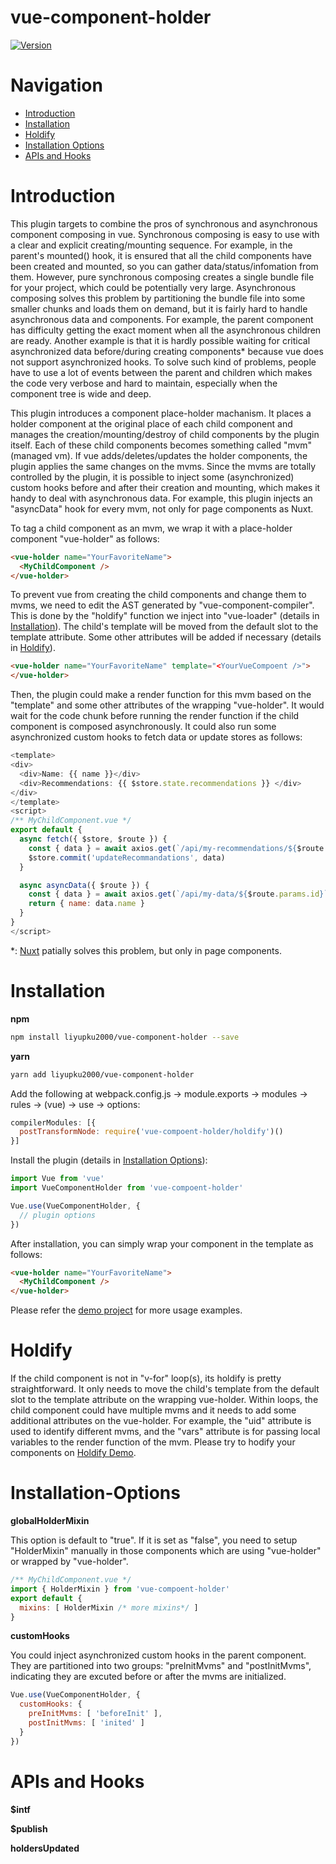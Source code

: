 # vue-component-holder

[![Version](https://img.shields.io/npm/v/vue-component-holder.svg)](https://www.npmjs.com/package/vue-component-holder)

# Navigation

- [Introduction](#Introduction)
- [Installation](#Installation)
- [Holdify](#Holdify)
- [Installation Options](#Installation-Options)
- [APIs and Hooks](#APIs\sand\sHooks)

# Introduction

This plugin targets to combine the pros of synchronous and asynchronous component composing in vue. Synchronous composing is easy to use with a clear and explicit creating/mounting sequence. For example, in the parent's mounted() hook, it is ensured that all the child components have been created and mounted, so you can gather data/status/infomation from them. However, pure synchronous composing creates a single bundle file for your project, which could be potentially very large. Asynchronous composing solves this problem by partitioning the bundle file into some smaller chunks and loads them on demand, but it is fairly hard to handle asynchronous data and components. For example, the parent component has difficulty getting the exact moment when all the asynchronous children are ready. Another example is that it is hardly possible waiting for critical asynchronized data before/during creating components* because vue does not support asynchronized hooks. To solve such kind of problems, people have to use a lot of events between the parent and children which makes the code very verbose and hard to maintain, especially when the component tree is wide and deep.

This plugin introduces a component place-holder machanism. It places a holder component at the original place of each child component and manages the creation/mounting/destroy of child components by the plugin itself. Each of these child components becomes something called "mvm" (managed vm). If vue adds/deletes/updates the holder components, the plugin applies the same changes on the mvms. Since the mvms are totally controlled by the plugin, it is possible to inject some (asynchronized) custom hooks before and after their creation and mounting, which makes it handy to deal with asynchronous data. For example, this plugin injects an "asyncData" hook for every mvm, not only for page components as Nuxt.

To tag a child component as an mvm, we wrap it with a place-holder component "vue-holder" as follows:

```html
<vue-holder name="YourFavoriteName">
  <MyChildComponent />
</vue-holder>
```

To prevent vue from creating the child components and change them to mvms, we need to edit the AST generated by "vue-component-compiler". This is done by the "holdify" function we inject into "vue-loader" (details in [Installation](#Installation)). The child's template will be moved from the default slot to the template attribute. Some other attributes will be added if necessary (details in [Holdify](#Holdify)).

```html
<vue-holder name="YourFavoriteName" template="<YourVueCompoent />">
</vue-holder>
```

Then, the plugin could make a render function for this mvm based on the "template" and some other attributes of the wrapping "vue-holder". It would wait for the code chunk before running the render function if the child component is composed asynchronously. It could also run some asynchronized custom hooks to fetch data or update stores as follows:

```js
<template>
<div>
  <div>Name: {{ name }}</div>
  <div>Recommendations: {{ $store.state.recommendations }} </div>
</div>
</template>
<script>
/** MyChildComponent.vue */
export default {
  async fetch({ $store, $route }) {
    const { data } = await axios.get(`/api/my-recommendations/${$route.params.id}`)
    $store.commit('updateRecommandations', data)
  }

  async asyncData({ $route }) {
    const { data } = await axios.get(`/api/my-data/${$route.params.id}`)
    return { name: data.name }
  }
}
</script>
```


*: [Nuxt](https://nuxtjs.org/api/) patially solves this problem, but only in page components.


# Installation

**npm**

```bash
npm install liyupku2000/vue-component-holder --save
```

**yarn**

```bash
yarn add liyupku2000/vue-component-holder
```

Add the following at webpack.config.js -> module.exports -> modules -> rules -> (vue) -> use -> options:

```js
compilerModules: [{
  postTransformNode: require('vue-compoent-holder/holdify')()
}]
```

Install the plugin (details in [Installation Options](#Installation-Options)):

```js
import Vue from 'vue'
import VueComponentHolder from 'vue-compoent-holder'

Vue.use(VueComponentHolder, {
  // plugin options
})
```

After installation, you can simply wrap your component in the template as follows:

```html
<vue-holder name="YourFavoriteName">
  <MyChildComponent />
</vue-holder>
```

Please refer the [demo project](https://github.com/liyupku2000/vue-component-holder) for more usage examples.

# Holdify

If the child component is not in "v-for" loop(s), its holdify is pretty straightforward. It only needs to move the child's template from the default slot to the template attribute on the wrapping vue-holder. Within loops, the child component could have multiple mvms and it needs to add some additional attributes on the vue-holder. For example, the "uid" attribute is used to identify different mvms, and the "vars" attribute is for passing local variables to the render function of the mvm. Please try to hodify your components on [Holdify Demo](https://github.com/liyupku2000/vue-component-holder).

# Installation-Options

**globalHolderMixin**

This option is default to "true". If it is set as "false", you need to setup "HolderMixin" manually in those components which are using "vue-holder" or wrapped by "vue-holder".

```js
/** MyChildComponent.vue */
import { HolderMixin } from 'vue-compoent-holder'
export default {
  mixins: [ HolderMixin /* more mixins*/ ]
}
```

**customHooks**

You could inject asynchronized custom hooks in the parent component. They are partitioned into two groups: "preInitMvms" and "postInitMvms", indicating they are excuted before or after the mvms are initialized.

```js
Vue.use(VueComponentHolder, {
  customHooks: {
    preInitMvms: [ 'beforeInit' ],
    postInitMvms: [ 'inited' ]
  }
})
```

# APIs and Hooks

**$intf**

**$publish**

**holdersUpdated**